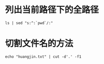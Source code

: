 # 列出当前路径下的全路径
```
ls | sed "s:^:`pwd`/:"
```
# 切割文件名的方法
```
echo "huangjin.txt" | cut -d'.' -f1
```

